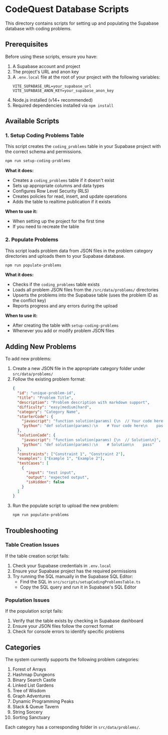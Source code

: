 # CodeQuest Database Scripts

This directory contains scripts for setting up and populating the Supabase database with coding problems.

## Prerequisites

Before using these scripts, ensure you have:

1. A Supabase account and project
2. The project's URL and anon key
3. A `.env.local` file at the root of your project with the following variables:
   ```
   VITE_SUPABASE_URL=your_supabase_url
   VITE_SUPABASE_ANON_KEY=your_supabase_anon_key
   ```
4. Node.js installed (v14+ recommended)
5. Required dependencies installed via `npm install`

## Available Scripts

### 1. Setup Coding Problems Table

This script creates the `coding_problems` table in your Supabase project with the correct schema and permissions.

```bash
npm run setup-coding-problems
```

**What it does:**
- Creates a `coding_problems` table if it doesn't exist
- Sets up appropriate columns and data types
- Configures Row Level Security (RLS)
- Creates policies for read, insert, and update operations
- Adds the table to realtime publication if it exists

**When to use it:**
- When setting up the project for the first time
- If you need to recreate the table

### 2. Populate Problems

This script loads problem data from JSON files in the problem category directories and uploads them to your Supabase database.

```bash
npm run populate-problems
```

**What it does:**
- Checks if the `coding_problems` table exists
- Loads all problem JSON files from the `/src/data/problems/` directories
- Upserts the problems into the Supabase table (uses the problem ID as the conflict key)
- Reports progress and any errors during the upload

**When to use it:**
- After creating the table with `setup-coding-problems`
- Whenever you add or modify problem JSON files

## Adding New Problems

To add new problems:

1. Create a new JSON file in the appropriate category folder under `src/data/problems/`
2. Follow the existing problem format:
   ```json
   {
     "id": "unique-problem-id",
     "title": "Problem Title",
     "description": "Problem description with markdown support",
     "difficulty": "easy|medium|hard",
     "category": "Category Name",
     "starterCode": {
       "javascript": "function solution(params) {\n  // Your code here\n}",
       "python": "def solution(params):\n    # Your code here\n    pass"
     },
     "solutionCode": {
       "javascript": "function solution(params) {\n  // Solution\n}",
       "python": "def solution(params):\n    # Solution\n    pass"
     },
     "constraints": ["Constraint 1", "Constraint 2"],
     "examples": ["Example 1", "Example 2"],
     "testCases": [
       {
         "input": "test input",
         "output": "expected output",
         "isHidden": false
       }
     ]
   }
   ```
3. Run the populate script to upload the new problem:
   ```bash
   npm run populate-problems
   ```

## Troubleshooting

### Table Creation Issues

If the table creation script fails:

1. Check your Supabase credentials in `.env.local`
2. Ensure your Supabase project has the required permissions
3. Try running the SQL manually in the Supabase SQL Editor:
   - Find the SQL in `src/scripts/setupCodingProblemsTable.ts`
   - Copy the SQL query and run it in Supabase's SQL Editor

### Population Issues

If the population script fails:

1. Verify that the table exists by checking in Supabase dashboard
2. Ensure your JSON files follow the correct format
3. Check for console errors to identify specific problems

## Categories

The system currently supports the following problem categories:

1. Forest of Arrays
2. Hashmap Dungeons
3. Binary Search Castle
4. Linked List Gardens
5. Tree of Wisdom
6. Graph Adventures
7. Dynamic Programming Peaks
8. Stack & Queue Tavern
9. String Sorcery
10. Sorting Sanctuary

Each category has a corresponding folder in `src/data/problems/`. 